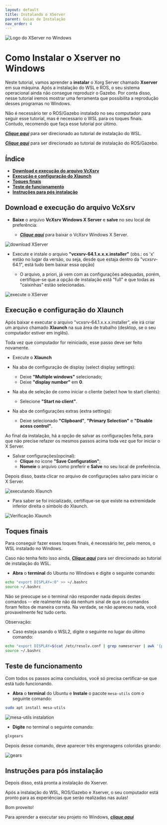 ```yaml
---
layout: default
title: Instalando o XServer
parent: Guias de Instalação
nav_order: 4
---
```


![Logo do XServer no Windows](../assets/img/logo_Xserver.png)

# **Como Instalar o Xserver no Windows**

Neste tutorial, vamos aprender a **instalar** o Xorg Server chamado **Xserver** em sua máquina.
Após a instalação do WSL e ROS, o seu sistema operacional ainda não consegue reproduzir o Gazebo. Por conta disso, nesse tutorial iremos mostrar uma ferramenta que possibilita a reprodução desses programas no Windows.

Não é necessário ter o ROS/Gazebo instalado no seu computador para seguir esse tutorial, mas é necessario o WSL para os toques finais. Contudo, recomendo que faça esse tutorial por último.

***[Clique aqui](../InstalationGuides/WSL.md)*** para ser direcionado ao tutorial de instalação do WSL.

***[Clique aqui](../InstalationGuides/ROSGazeboWSL.md)*** para ser direcionado ao tutorial de instalação do ROS/Gazebo.
## **Índice**<!-- omit in toc --> 

- [**Download e execução do arquivo VcXsrv**](#Download-e-execução-do-arquivo-VcXsrv)
- [**Execução e configuração do Xlaunch**](#Execução-e-configuração-do-Xlaunch)
- [**Toques finais**](#Toques-finais)
- [**Teste de funcionamento**](#Teste-de-funcionamento)
- [**Instruções para pós instalação**](#Instruções-para-pós-instalação)

## **Download e execução do arquivo VcXsrv**

- **Baixe** o arquivo **VcXsrv Windows X Server** e **salve** no seu local de preferência:

    - ***[Clique aqui](https://sourceforge.net/projects/vcxsrv/)*** para baixar o VcXsrv Windows X Server.

![download XServer](../assets/gif/XServer/0_baixando_VcXsrv.gif)

- Execute e instale o arquivo **"vcxsrv-64.1.x.x.x.installer"** (obs.: os 'x' estão no lugar da versão, ou seja, desde que estaja dentro da "vcxsrv-64.1", está tudo bem baixar essa opção)
    
    - O arquivo, a priori, já vem com as configurações adequadas, porém, certifique-se que a opção de instalação está "full" e que todas as "caixinhas" estão selecionadas. 
    
![execute o XServer](../assets/gif/XServer/1_executando_VcXsrv.gif)

## **Execução e configuração do Xlaunch**

Após baixar e executar o arquivo "vcxsrv-64.1.x.x.x.installer", ele irá criar um arquivo chamado **Xlaunch** na sua área de trabalho (desktop, se o seu computador estiver em inglês).

Toda vez que computador for reiniciado, esse passo deve ser feito novamente.

- Execute o **Xlaunch**
- Na aba de configuração de display (select display settings):
    - Deixe **"Multiple windows"** selecionado;
    - Deixe **"display number"** em **0**.

- Na aba de seleção de como iniciar o cliente (select how to start clients):
    - Selecione **"Start no client"**.

- Na aba de configurações extras (extra settings):
    - Deixe selecionado **"Clipboard"**, **"Primary Selection"** e **"Disable acess control"**.

Ao final da instalação, há a opção de salvar as configurações feita, para que não precise refazer os mesmos passos acima toda vez que for iniciar o X Server.

- Salvar configurações(opcinal):
    - **Clique** no icone **"Save Configuration"**;
    - **Nomeie** o arquivo como preferir e **Salve** no seu local de preferência.

Depois disso, basta clicar no arquivo de configurações salvo para iniciar o X Server.

![executando Xlaunch](../assets/gif/XServer/2_executando_Xlaunch.gif)

- Para saber se foi inicializado, certifique-se que existe na extremidade inferior direita o símbolo do Xlaunch.

![Verificação Xlaunch](../assets/img/check_xlaunch.png)

## **Toques finais**

Para conseguir fazer esses toques finais, é necessário ter, pelo menos, o WSL instalado no Windows.

Caso não tenha feito isso ainda, ***[Clique aqui](../InstalationGuides/WSL.md)*** para ser direcionado ao tutorial de instalação do WSL.

- **Abra** o **terminal** do Ubuntu no Windows e digite o seguinte comando:

```bash
echo "export DISPLAY=:0" >> ~/.bashrc
source ~/.bashrc
```
Não se preocupe se o terminal não responder nada depois destes comandos -- ele realmente não dá nenhum sinal de que os comandos foram feitos de maneira correta. Na verdade, se não apareceu nada, você provavelmente fez tudo certo.

Observação:
- Caso esteja usando o WSL2, digite o seguinte no lugar do último comando:

```bash
echo "export DISPLAY=$(cat /etc/resolv.conf | grep nameserver | awk '{print $2}'):0" >> ~/.bashrc
source ~/.bashrc
```

## **Teste de funcionamento**
Com todos os passos acima concluidos, você só precisa certificar-se que está tudo funcionando.

- **Abra** o **terminal** do Ubuntu e **Instale** o pacote `mesa-utils` com o seguinte comando:

```bash
sudo apt install mesa-utils
```

![mesa-utils instalation](../assets/gif/XServer/3_mesa_utils_instalation.gif)

- **Digite** no terminal o seguinte comando:

```bash
glxgears
```

Depois desse comando, deve aparecer três engrenagens coloridas girando:

![gears](../assets/gif/XServer/4_gears.gif)

## **Instruções para pós instalação**
Depois disso, está pronta a instalação do Xserver.

Após a instalação do WSL, ROS/Gazebo e Xserver, o seu computador está pronto para as experiências que serão realizadas nas aulas!

Bom proveito!

Para aprender a executar seu projeto no Windows, ***[clique aqui](../HowToRun/RunOnWSL.md)*** 
